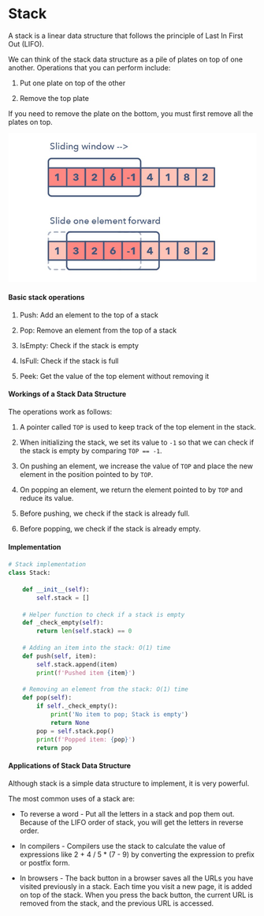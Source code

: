 # Stack

A stack is a linear data structure that follows the principle of Last In First
Out (LIFO).

We can think of the stack data structure as a pile of plates on top of one
another. Operations that you can perform include:

1. Put one plate on top of the other

2. Remove the top plate

If you need to remove the plate on the bottom, you must first remove all the
plates on top.

![sliding window](./../assets/sliding_window.png)

#### Basic stack operations

1. Push: Add an element to the top of a stack

2. Pop: Remove an element from the top of a stack

3. IsEmpty: Check if the stack is empty

4. IsFull: Check if the stack is full

5. Peek: Get the value of the top element without removing it

#### Workings of a Stack Data Structure

The operations work as follows:

1. A pointer called `TOP` is used to keep track of the top element in the stack.

2. When initializing the stack, we set its value to `-1` so that we can check if
   the stack is empty by comparing `TOP == -1`.

3. On pushing an element, we increase the value of `TOP` and place the new
   element in the position pointed to by `TOP`.

4. On popping an element, we return the element pointed to by `TOP` and reduce
   its value.

5. Before pushing, we check if the stack is already full.

6. Before popping, we check if the stack is already empty.

#### Implementation

```python
# Stack implementation
class Stack:

    def __init__(self):
        self.stack = []

    # Helper function to check if a stack is empty
    def _check_empty(self):
        return len(self.stack) == 0

    # Adding an item into the stack: O(1) time
    def push(self, item):
        self.stack.append(item)
        print(f'Pushed item {item}')

    # Removing an element from the stack: O(1) time
    def pop(self):
        if self._check_empty():
            print('No item to pop; Stack is empty')
            return None
        pop = self.stack.pop()
        print(f'Popped item: {pop}')
        return pop
```

#### Applications of Stack Data Structure

Although stack is a simple data structure to implement, it is very powerful.

The most common uses of a stack are:

- To reverse a word - Put all the letters in a stack and pop them out. Because
  of the LIFO order of stack, you will get the letters in reverse order.

- In compilers - Compilers use the stack to calculate the value of expressions
  like 2 + 4 / 5 * (7 - 9) by converting the expression to prefix or postfix
  form.

- In browsers - The back button in a browser saves all the URLs you have visited
  previously in a stack. Each time you visit a new page, it is added on top of
  the stack. When you press the back button, the current URL is removed from the
  stack, and the previous URL is accessed.
